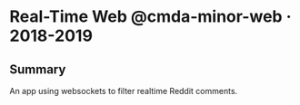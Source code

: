 # Real-Time Web @cmda-minor-web · 2018-2019

## Summary
An app using websockets to filter realtime Reddit comments.
